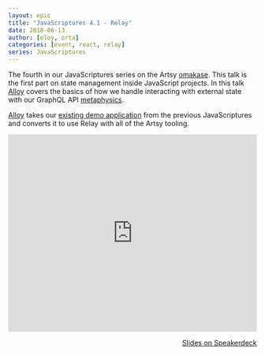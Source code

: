 ```yaml
---
layout: epic
title: "JavaScriptures 4.1 - Relay"
date: 2018-06-13
author: [eloy, orta]
categories: [event, react, relay]
series: JavaScriptures
---
```


The fourth in our JavaScriptures series on the Artsy [omakase][omakase]. This talk is the first part on state
management inside JavaScript projects. In this talk [Alloy][] covers the basics of how we handle interacting with
external state with our GraphQL API [metaphysics][].

[Alloy][] takes our [existing demo application][demo] from the previous JavaScriptures and converts it to use Relay
with all of the Artsy tooling.

<!-- more -->

<center>
<iframe width='100%' height='400' src='https://www.youtube.com/embed/-Ax46yDG7oc' frameborder='0' allowfullscreen></iframe>
</center>

<p style='text-align:right;'><a href="https://speakerdeck.com/artsyopensource/javascriptures-4-dot-1-relay?">
Slides on Speakerdeck
</a></p>

[omakase]: http://artsy.github.io/blog/2017/02/05/Front-end-JavaScript-at-Artsy-2017/
[alloy]: https://twitter.com/alloy
[recording]: https://youtu.be/-Ax46yDG7oc
[slides]: https://speakerdeck.com/artsyopensource/javascriptures-4-dot-1-relay?
[apollo]: https://www.apollographql.com
[metaphysics]: https://github.com/artsy/metaphysics/
[demo]: https://github.com/artsy/javascriptures/tree/master/4_intro-to-relay
